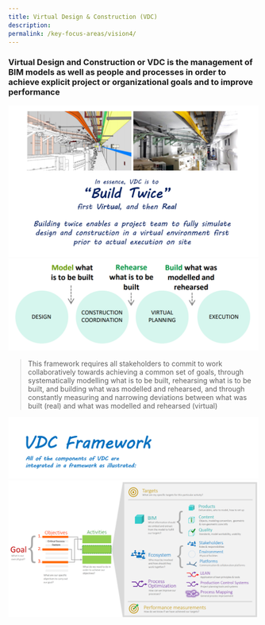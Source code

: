 ```yaml
---
title: Virtual Design & Construction (VDC)
description:  
permalink: /key-focus-areas/vision4/
---
```

### Virtual Design and Construction or VDC is the management of BIM models as well as people and processes in order to achieve explicit project or organizational goals and to improve performance

![vdc](/images/vdc01.PNG)
![vdc](/images/vdc04.PNG)

<blockquote>
  <p>This framework requires all stakeholders to commit to work collaboratively 
towards achieving a common set of goals, through systematically modelling what is to be built, rehearsing what is to be built, and building what was modelled and rehearsed, and through constantly measuring and narrowing deviations between what was built (real) and what was modelled and rehearsed (virtual)</p>
  <span class="author"></span>
</blockquote>


![vdc](/images/vdc06.PNG)
![vdc](/images/vdc05.PNG)

